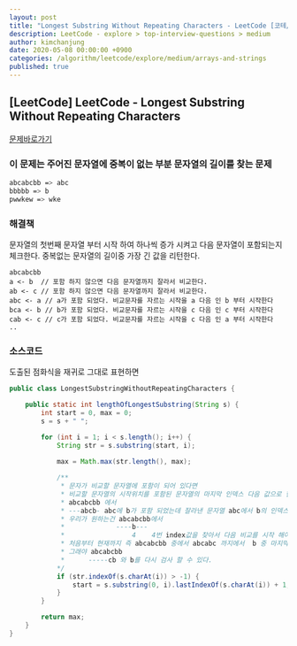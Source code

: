 ```yaml
---
layout: post
title: "Longest Substring Without Repeating Characters - LeetCode [코테/알고리즘]"
description: LeetCode - explore > top-interview-questions > medium
author: kimchanjung
date: 2020-05-08 00:00:00 +0900
categories: /algorithm/leetcode/explore/medium/arrays-and-strings
published: true
---
```


## [LeetCode] LeetCode - Longest Substring Without Repeating Characters 
[문제바로가기](https://leetcode.com/explore/interview/card/top-interview-questions-medium/103/array-and-strings/779/)

### 이 문제는 주어진 문자열에 중복이 없는 부분 문자열의 길이를 찾는 문제
```bash
abcabcbb => abc
bbbbb => b
pwwkew => wke

```
### 해결책
문자열의 첫번째 문자열 부터 시작 하여 하나씩 증가 시켜고 다음 문자열이 포함되는지 체크한다.
중복없는 문자열의 길이중 가장 긴 값을 리턴한다.
```
abcabcbb
a <- b  // 포함 하지 않으면 다음 문자열까지 잘라서 비교한다.
ab <- c // 포함 하지 않으면 다음 문자열까지 잘라서 비교한다.
abc <- a // a가 포함 되었다. 비교문자를 자르는 시작을 a 다음 인 b 부터 시작한다
bca <- b // b가 포함 되었다. 비교문자를 자르는 시작을 c 다음 인 c 부터 시작한다
cab <- c // c가 포함 되었다. 비교문자를 자르는 시작을 c 다음 인 a 부터 시작한다
..
```


### 소스코드
도출된 점화식을 재귀로 그대로 표현하면 

```java
public class LongestSubstringWithoutRepeatingCharacters {

    public static int lengthOfLongestSubstring(String s) {
        int start = 0, max = 0;
        s = s + " ";

        for (int i = 1; i < s.length(); i++) {
            String str = s.substring(start, i);
    
            max = Math.max(str.length(), max);

            /**
             * 문자가 비교할 문자열에 포함이 되어 있다면
             * 비교할 문자열의 시작위치를 포함된 문자열의 마지막 인덱스 다음 값으로 한다.
             * abcabcbb 에서 
             * ---abcb- abc에 b가 포함 되었는데 잘라낸 문자열 abc에서 b의 인덱스는 1이 된다
             * 우리가 원하는건 abcabcbb에서 
             *             ----b--- 
             *                 4    4번 index값을 찾아서 다음 비교를 시작 해야하므로 
             * 처음부터 현재까지 즉 abcabcbb 중에서 abcabc 까지에서  b 중 마지막에 있는 b의 index를 찾아낸다 
             * 그래야 abcabcbb 
             *      -----cb 와 b를 다시 검사 할 수 있다.
            */    
            if (str.indexOf(s.charAt(i)) > -1) {
                start = s.substring(0, i).lastIndexOf(s.charAt(i)) + 1;
            }
        }

        return max;
    }
}
```

